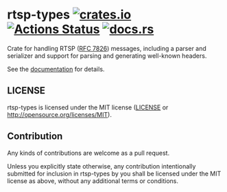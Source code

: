 # rtsp-types [![crates.io](https://img.shields.io/crates/v/rtsp-types.svg)](https://crates.io/crates/rtsp-types) [![Actions Status](https://github.com/sdroege/rtsp-types/workflows/rtsp-types/badge.svg)](https://github.com/sdroege/rtsp-types/actions) [![docs.rs](https://docs.rs/rtsp-types/badge.svg)](https://docs.rs/rtsp-types)

Crate for handling RTSP ([RFC 7826](https://tools.ietf.org/html/rfc7826))
messages, including a parser and serializer and support for parsing and
generating well-known headers.

See the [documentation](https://docs.rs/rtsp-types) for details.

## LICENSE

rtsp-types is licensed under the MIT license ([LICENSE](LICENSE) or
http://opensource.org/licenses/MIT).

## Contribution

Any kinds of contributions are welcome as a pull request.

Unless you explicitly state otherwise, any contribution intentionally
submitted for inclusion in rtsp-types by you shall be licensed under the MIT
license as above, without any additional terms or conditions.
